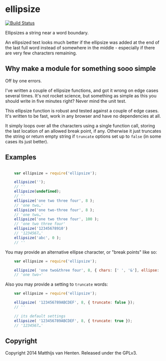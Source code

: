 # ellipsize

[![Build Status](https://drone.io/github.com/mvhenten/ellipsize/status.png)](https://drone.io/github.com/mvhenten/ellipsize/latest)

Ellipsizes a string near a word boundary.

An ellipsized text looks much better if the ellipsize was added at the end of the
last full word instead of somewhere in the middle - especially if there are very
few characters remaining.

## Why make a module for something sooo simple

Off by one errors.

I've written a couple of ellipsize functions, and got it wrong on edge cases
several times. It's not rocket science, but something as simple as this you should
write in five minutes right? Never mind the unit test.

This ellipsize function is robust and tested against a couple of edge cases.
It's written to be fast, work in any browser and have no dependencies at all.

It simply loops over all the characters using a single function call, storing the
last location of an allowed break point, if any. Otherwise it just truncates the string
or return empty string if `truncate` options set up to `false` (in some cases its just better).

## Examples

```javascript

    var ellipsize = require('ellipsize');

    ellipsize('');
    // ''
    ellipsize(undefined);
    // ''
    ellipsize('one two three four', 8 );
    // 'one two…'
    ellipsize('one two-three four', 8 );
    // 'one two…'
    ellipsize('one two three four', 100 );
    // 'one two three four'
    ellipsize('12345678910')
    // '1234567…'
    ellipsize('abc', 0 );
    // ''

```
You may provide an alternative ellipse character, or "break points" like so:

```javascript
    var ellipsize = require('ellipsize');

    ellipsize( 'one two&three four', 8, { chars: [' ', '&'], ellipse: '→' });
    // 'one two→'

```

Also you may provide a setting to `truncate` words:

```javascript
    var ellipsize = require('ellipsize');

    ellipsize( '123456789ABCDEF', 8, { truncate: false });
    // '' 

    // its default settings
    ellipsize( '123456789ABCDEF', 8, { truncate: true });
    // '1234567…'

```

## Copyright

Copyright 2014 Matthijs van Henten.
Released under the GPLv3.


